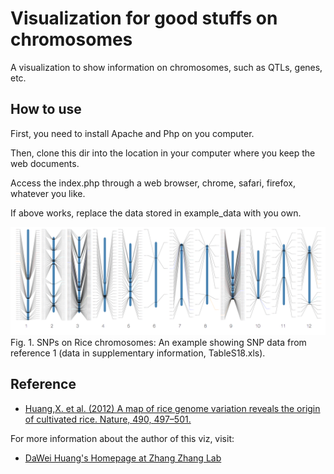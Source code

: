 Visualization for good stuffs on chromosomes 
========

A visualization to show information on chromosomes, such as QTLs, genes, etc.

## How to use

First, you need to install Apache and Php on you computer.

Then, clone this dir into the location in your computer where you keep the web documents.

Access the index.php through a web browser, chrome, safari, firefox, whatever you like.

If above works, replace the data stored in example_data with you own.

![Fig. 1: SNPs on Rice chromosomes.](https://github.com/daweih/d3_bioviz/blob/master/chromosomes/chr.js.png)
Fig. 1. SNPs on Rice chromosomes: An example showing SNP data from reference 1 (data in supplementary information, TableS18.xls).

## Reference
- [Huang,X. et al. (2012) A map of rice genome variation reveals the origin of cultivated rice. Nature, 490, 497–501.](http://www.ncbi.nlm.nih.gov/pubmed/?term=23034647)


For more information about the author of this viz, visit:
- [DaWei Huang's Homepage at Zhang Zhang Lab](http://cbb.big.ac.cn/Dawei_Huang)


